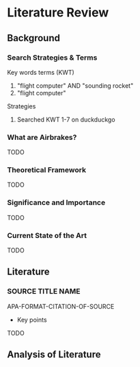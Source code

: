 # Literature Review

## Background

### Search Strategies & Terms

Key words terms (KWT)

1. "flight computer" AND "sounding rocket"
2. "flight computer"


Strategies

1. Searched KWT 1-7 on duckduckgo

### What are Airbrakes?
TODO

### Theoretical Framework
TODO

### Significance and Importance
TODO

### Current State of the Art
TODO

## Literature
### SOURCE TITLE NAME
APA-FORMAT-CITATION-OF-SOURCE
- Key points

TODO


## Analysis of Literature
